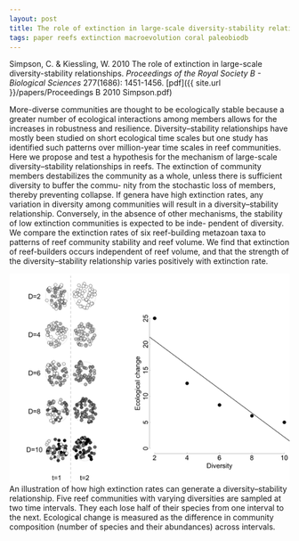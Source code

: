 ```yaml
---
layout: post
title: The role of extinction in large-scale diversity-stability relationships
tags: paper reefs extinction macroevolution coral paleobiodb
---
```


Simpson, C. & Kiessling, W. 2010 The role of extinction in large-scale diversity-stability relationships. _Proceedings of the Royal Society B - Biological Sciences_ 277(1686): 1451-1456. [pdf]({{ site.url }}/papers/Proceedings B 2010 Simpson.pdf)


More-diverse communities are thought to be ecologically stable because a greater number of ecological interactions among members allows for the increases in robustness and resilience. Diversity–stability relationships have mostly been studied on short ecological time scales but one study has identified such patterns over million-year time scales in reef communities. Here we propose and test a hypothesis for the mechanism of large-scale diversity–stability relationships in reefs. The extinction of community members destabilizes the community as a whole, unless there is sufficient diversity to buffer the commu- nity from the stochastic loss of members, thereby preventing collapse. If genera have high extinction rates, any variation in diversity among communities will result in a diversity–stability relationship. Conversely, in the absence of other mechanisms, the stability of low extinction communities is expected to be inde- pendent of diversity. We compare the extinction rates of six reef-building metazoan taxa to patterns of reef community stability and reef volume. We find that extinction of reef-builders occurs independent of reef volume, and that the strength of the diversity–stability relationship varies positively with extinction rate.



<img src="/assets/img/divstib.png"  style="width: 700px;"/>
 An illustration of how high extinction rates can generate a diversity–stability relationship. Five reef communities with varying diversities are sampled at two time intervals. They each lose half of their species from one interval to the next. Ecological change is measured as the difference in community composition (number of species and their abundances) across intervals.

